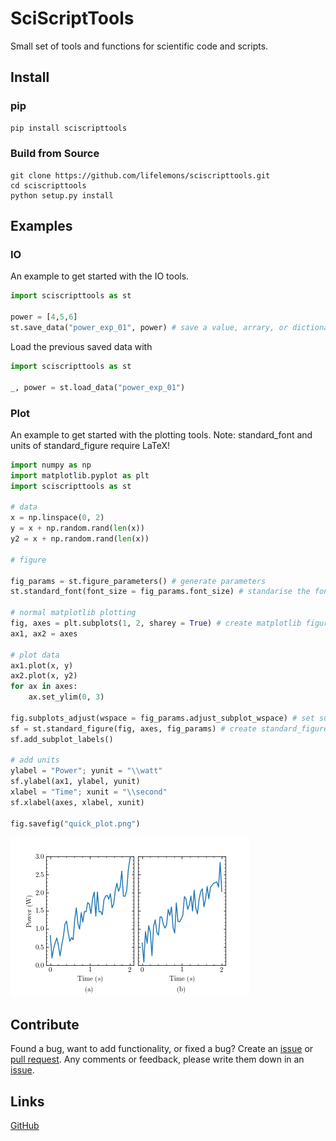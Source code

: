 # SciScriptTools

Small set of tools and functions for scientific code and scripts.

## Install

### pip
```bash
pip install sciscripttools
```

### Build from Source
```
git clone https://github.com/lifelemons/sciscripttools.git
cd sciscripttools
python setup.py install
```
## Examples 
### IO
An example to get started with the IO tools.
```python
import sciscripttools as st

power = [4,5,6]
st.save_data("power_exp_01", power) # save a value, arrary, or dictionary
```
Load the previous saved data with
```python
import sciscripttools as st

_, power = st.load_data("power_exp_01")
```

### Plot
An example to get started with the plotting tools.
Note: standard_font and units of standard_figure require LaTeX!

```python
import numpy as np
import matplotlib.pyplot as plt
import sciscripttools as st

# data
x = np.linspace(0, 2)
y = x + np.random.rand(len(x))
y2 = x + np.random.rand(len(x))

# figure

fig_params = st.figure_parameters() # generate parameters
st.standard_font(font_size = fig_params.font_size) # standarise the font

# normal matplotlib plotting
fig, axes = plt.subplots(1, 2, sharey = True) # create matplotlib figure
ax1, ax2 = axes

# plot data
ax1.plot(x, y)
ax2.plot(x, y2)
for ax in axes:
    ax.set_ylim(0, 3) 

fig.subplots_adjust(wspace = fig_params.adjust_subplot_wspace) # set subplot width spacing
sf = st.standard_figure(fig, axes, fig_params) # create standard_figure
sf.add_subplot_labels()

# add units
ylabel = "Power"; yunit = "\\watt"
sf.ylabel(ax1, ylabel, yunit)
xlabel = "Time"; xunit = "\\second"
sf.xlabel(axes, xlabel, xunit)

fig.savefig("quick_plot.png")
```
![example quick plot](examples/readme_plot_example.png)

## Contribute
Found a bug, want to add functionality, or fixed a bug?
Create an [issue](https://github.com/lifelemons/sciscripttools/issues) or [pull request](https://github.com/lifelemons/sciscripttools/pulls).
Any comments or feedback, please write them down in an [issue](https://github.com/lifelemons/sciscripttools/issues).

## Links
[GitHub](https://github.com/lifelemons/sciscripttools)